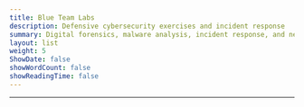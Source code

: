 ```yaml
---
title: Blue Team Labs
description: Defensive cybersecurity exercises and incident response
summary: Digital forensics, malware analysis, incident response, and network defense exercises covering threat hunting and security operations.
layout: list
weight: 5
ShowDate: false
showWordCount: false
showReadingTime: false
---
```


---



